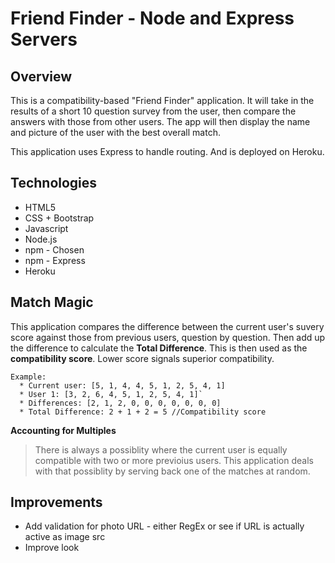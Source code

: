 # Friend Finder - Node and Express Servers

## Overview

This is a compatibility-based "Friend Finder" application. It will take in the results of a short 10 question survey from the user, then compare the answers with those from other users. The app will then display the name and picture of the user with the best overall match.

This application uses Express to handle routing. And is deployed on Heroku.

## Technologies
  * HTML5
  * CSS + Bootstrap
  * Javascript
  * Node.js
  * npm - Chosen
  * npm - Express
  * Heroku

## Match Magic
This application compares the difference between the current user's suvery score against those from previous users, question by question. Then add up the difference to calculate the **Total Difference**. This is then used as the **compatibility score**. Lower score signals superior compatibility.
```
Example:
  * Current user: [5, 1, 4, 4, 5, 1, 2, 5, 4, 1]
  * User 1: [3, 2, 6, 4, 5, 1, 2, 5, 4, 1]`
  * Differences: [2, 1, 2, 0, 0, 0, 0, 0, 0, 0]
  * Total Difference: 2 + 1 + 2 = 5 //Compatibility score
```  
**Accounting for Multiples**
>There is always a possiblity where the current user is equally compatible with two or more previoius users. This application deals with that possiblity by serving back one of the matches at random.

## Improvements
  * Add validation for photo URL - either RegEx or see if URL is actually active as image src
  * Improve look
